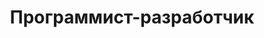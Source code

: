 ---
title: "Программист-разработчик"
company: "BiblioData"
position: ""
city: "Buenos-Aires"
website: ""
industry: "Разработка программного обеспечения"
start_date: "1996-09-01"
end_date: "2002-12-31"
date_str: "Сентябрь 1996 - Декабрь 2002"
responsibilities:
  - Разработка ПО (CRM, продажи, промоакции, администрирование, бухгалтерия).
  - Поддержка ПО как из офиса компании так и непосредственно в офисах клиентов.
  - Работа с клиентами (Ingratta S.A., Petroquimica Cuyo, Banco Comafi).
---